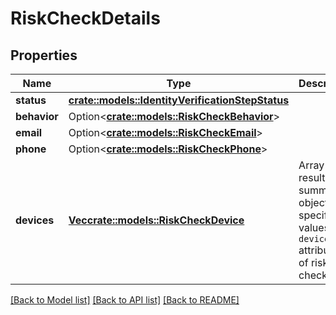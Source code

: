 # RiskCheckDetails

## Properties

Name | Type | Description | Notes
------------ | ------------- | ------------- | -------------
**status** | [**crate::models::IdentityVerificationStepStatus**](IdentityVerificationStepStatus.md) |  | 
**behavior** | Option<[**crate::models::RiskCheckBehavior**](RiskCheckBehavior.md)> |  | 
**email** | Option<[**crate::models::RiskCheckEmail**](RiskCheckEmail.md)> |  | 
**phone** | Option<[**crate::models::RiskCheckPhone**](RiskCheckPhone.md)> |  | 
**devices** | [**Vec<crate::models::RiskCheckDevice>**](RiskCheckDevice.md) | Array of result summary objects specifying values for `device` attributes of risk check. | 

[[Back to Model list]](../README.md#documentation-for-models) [[Back to API list]](../README.md#documentation-for-api-endpoints) [[Back to README]](../README.md)


